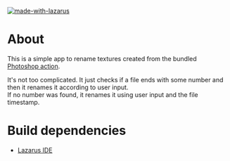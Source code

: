 [![made-with-lazarus](https://img.shields.io/badge/Made%20with-Lazarus-1f425f.svg)](https://www.lazarus-ide.org/)

# About

This is a simple app to rename textures created from the bundled [Photoshop action][].

It's not too complicated. It just checks if a file ends with some number and then it renames it according to user input. \
If no number was found, it renames it using user input and the file timestamp.


# Build dependencies
- [Lazarus IDE][]

[Lazarus IDE]: https://www.lazarus-ide.org/
[Photoshop action]: ../../Skyrim%20Texture%20Manipulation.atn
